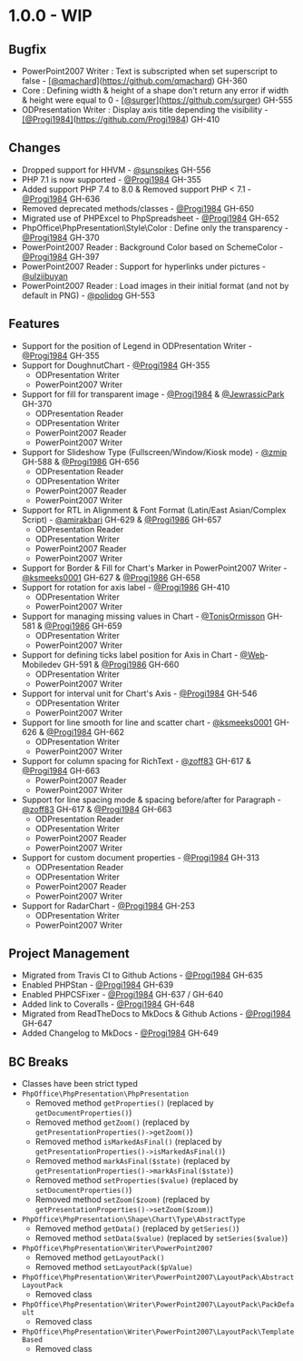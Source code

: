 # 1.0.0 - WIP

## Bugfix
- PowerPoint2007 Writer : Text is subscripted when set superscript to false - [[@qmachard]](https://github.com/qmachard])(https://github.com/qmachard) GH-360
- Core : Defining width & height of a shape don't return any error if width & height were equal to 0 - [[@surger]](https://github.com/surger])(https://github.com/surger) GH-555
- ODPresentation Writer : Display axis title depending the visibility - [[@Progi1984]](https://github.com/Progi1984])(https://github.com/Progi1984) GH-410

## Changes
- Dropped support for HHVM - [@sunspikes](https://github.com/sunspikes) GH-556
- PHP 7.1 is now supported - [@Progi1984](https://github.com/Progi1984) GH-355
- Added support PHP 7.4 to 8.0 & Removed support PHP < 7.1 - [@Progi1984](https://github.com/Progi1984) GH-636
- Removed deprecated methods/classes - [@Progi1984](https://github.com/Progi1984) GH-650
- Migrated use of PHPExcel to PhpSpreadsheet - [@Progi1984](https://github.com/Progi1984) GH-652
- PhpOffice\PhpPresentation\Style\Color : Define only the transparency - [@Progi1984](https://github.com/Progi1984) GH-370
- PowerPoint2007 Reader : Background Color based on SchemeColor - [@Progi1984](https://github.com/Progi1984) GH-397
- PowerPoint2007 Reader : Support for hyperlinks under pictures - [@ulziibuyan](https://github.com/ulziibuyan)
- PowerPoint2007 Reader : Load images in their initial format (and not by default in PNG) - [@polidog](https://github.com/polidog) GH-553

## Features
- Support for the position of Legend in ODPresentation Writer - [@Progi1984](https://github.com/Progi1984) GH-355
- Support for DoughnutChart - [@Progi1984](https://github.com/Progi1984) GH-355
    - ODPresentation Writer
    - PowerPoint2007 Writer
- Support for fill for transparent image - [@Progi1984](https://github.com/Progi1984) & [@JewrassicPark](https://github.com/JewrassicPark) GH-370
    - ODPresentation Reader
    - ODPresentation Writer
    - PowerPoint2007 Reader
    - PowerPoint2007 Writer
- Support for Slideshow Type (Fullscreen/Window/Kiosk mode) - [@zmip](https://github.com/zmip) GH-588 & [@Progi1986](https://github.com/Progi1986) GH-656
    - ODPresentation Reader
    - ODPresentation Writer
    - PowerPoint2007 Reader
    - PowerPoint2007 Writer
- Support for RTL in Alignment & Font Format (Latin/East Asian/Complex Script) - [@amirakbari](https://github.com/amirakbari) GH-629 & [@Progi1986](https://github.com/Progi1986) GH-657
    - ODPresentation Reader
    - ODPresentation Writer
    - PowerPoint2007 Reader
    - PowerPoint2007 Writer
- Support for Border & Fill for Chart's Marker in PowerPoint2007 Writer - [@ksmeeks0001](https://github.com/ksmeeks0001) GH-627 & [@Progi1986](https://github.com/Progi1986) GH-658
- Support for rotation for axis label - [@Progi1986](https://github.com/Progi1986) GH-410
    - ODPresentation Writer
    - PowerPoint2007 Writer
- Support for managing missing values in Chart - [@TonisOrmisson](https://github.com/TonisOrmisson) GH-581 & [@Progi1986](https://github.com/Progi1986) GH-659
    - ODPresentation Writer
    - PowerPoint2007 Writer
- Support for defining ticks label position for Axis in Chart - [@Web](https://github.com/Web)-Mobiledev GH-591 & [@Progi1986](https://github.com/Progi1986) GH-660
    - ODPresentation Writer
    - PowerPoint2007 Writer
- Support for interval unit for Chart's Axis - [@Progi1984](https://github.com/Progi1984) GH-546
    - ODPresentation Writer
    - PowerPoint2007 Writer
- Support for line smooth for line and scatter chart - [@ksmeeks0001](https://github.com/ksmeeks0001) GH-626 & [@Progi1984](https://github.com/Progi1984) GH-662
    - ODPresentation Writer
    - PowerPoint2007 Writer
- Support for column spacing for RichText - [@zoff83](https://github.com/zoff83) GH-617 & [@Progi1984](https://github.com/Progi1984) GH-663
    - PowerPoint2007 Reader
    - PowerPoint2007 Writer
- Support for line spacing mode & spacing before/after for Paragraph - [@zoff83](https://github.com/zoff83) GH-617 & [@Progi1984](https://github.com/Progi1984) GH-663
    - ODPresentation Reader
    - ODPresentation Writer
    - PowerPoint2007 Reader
    - PowerPoint2007 Writer
- Support for custom document properties - [@Progi1984](https://github.com/Progi1984) GH-313
    - ODPresentation Reader
    - ODPresentation Writer
    - PowerPoint2007 Reader
    - PowerPoint2007 Writer
- Support for RadarChart - [@Progi1984](https://github.com/Progi1984) GH-253
    - ODPresentation Writer
    - PowerPoint2007 Writer

## Project Management
- Migrated from Travis CI to Github Actions - [@Progi1984](https://github.com/Progi1984) GH-635
- Enabled PHPStan - [@Progi1984](https://github.com/Progi1984) GH-639
- Enabled PHPCSFixer - [@Progi1984](https://github.com/Progi1984) GH-637 / GH-640
- Added link to Coveralls - [@Progi1984](https://github.com/Progi1984) GH-648
- Migrated from ReadTheDocs to MkDocs & Github Actions - [@Progi1984](https://github.com/Progi1984) GH-647
- Added Changelog to MkDocs - [@Progi1984](https://github.com/Progi1984) GH-649

## BC Breaks
* Classes have been strict typed
* `PhpOffice\PhpPresentation\PhpPresentation`
    * Removed method `getProperties()` (replaced by `getDocumentProperties()`)
    * Removed method `getZoom()` (replaced by `getPresentationProperties()->getZoom()`)
    * Removed method `isMarkedAsFinal()` (replaced by `getPresentationProperties()->isMarkedAsFinal()`)
    * Removed method `markAsFinal($state)` (replaced by `getPresentationProperties()->markAsFinal($state)`)
    * Removed method `setProperties($value)` (replaced by `setDocumentProperties()`)
    * Removed method `setZoom($zoom)` (replaced by `getPresentationProperties()->setZoom($zoom)`)
* `PhpOffice\PhpPresentation\Shape\Chart\Type\AbstractType`
    * Removed method `getData()` (replaced by `getSeries()`)
    * Removed method `setData($value)` (replaced by `setSeries($value)`)
* `PhpOffice\PhpPresentation\Writer\PowerPoint2007`
    * Removed method `getLayoutPack()`
    * Removed method `setLayoutPack($pValue)`
* `PhpOffice\PhpPresentation\Writer\PowerPoint2007\LayoutPack\AbstractLayoutPack`
    * Removed class
* `PhpOffice\PhpPresentation\Writer\PowerPoint2007\LayoutPack\PackDefault`
    * Removed class
* `PhpOffice\PhpPresentation\Writer\PowerPoint2007\LayoutPack\TemplateBased`
    * Removed class